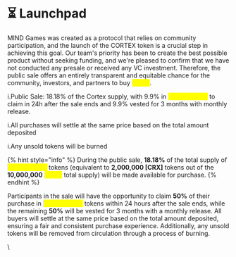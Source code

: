 # ⏳ Launchpad

MIND Games was created as a protocol that relies on community participation, and the launch of the CORTEX token is a crucial step in achieving this goal. Our team's priority has been to create the best possible product without seeking funding, and we're pleased to confirm that we have not conducted any presale or received any VC investment. Therefore, the public sale offers an entirely transparent and equitable chance for the community, investors, and partners to buy <mark style="color:yellow;">**\[CRX]**</mark>.&#x20;

i.Public Sale: 18.18% of the Cortex supply, with 9.9% in <mark style="color:yellow;">**Cortex \[CRX]**</mark> to claim in 24h after the sale ends and 9.9% vested for 3 months with monthly release.&#x20;

i.All purchases will settle at the same price based on the total amount deposited

i.Any unsold tokens will be burned&#x20;

{% hint style="info" %}
During the public sale, **18.18%** of the total supply of <mark style="color:yellow;">**Cortex \[CRX]**</mark> tokens (equivalent to **2,000,000 **<mark style="color:yellow;">**\[CRX]**</mark> tokens out of the **10,000,000** <mark style="color:yellow;">**\[CRX]**</mark> total supply) will be made available for purchase.&#x20;
{% endhint %}

Participants in the sale will have the opportunity to claim **50%** of their purchase in <mark style="color:yellow;">**Cortex \[CRX]**</mark> tokens within 24 hours after the sale ends, while the remaining **50%** will be vested for 3 months with a monthly release. All buyers will settle at the same price based on the total amount deposited, ensuring a fair and consistent purchase experience. Additionally, any unsold tokens will be removed from circulation through a process of burning.

\
